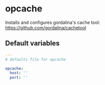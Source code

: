 # opcache

Installs and configures gordalina's cache tool: https://github.com/gordalina/cachetool

<!--ROLEVARS-->
## Default variables
```yaml
---
# defaults file for opcache

opcache:
  host: ''
  port: ''

```

<!--ENDROLEVARS-->
